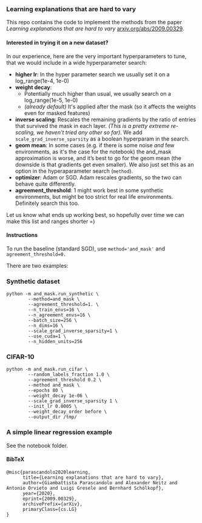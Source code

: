 ### Learning explanations that are hard to vary
This repo contains the code to implement the methods from the paper _Learning explanations that are hard to vary_ [arxiv.org/abs/2009.00329](https://arxiv.org/abs/2009.00329).

#### Interested in trying it on a new dataset?
In our experience, here are the very important hyperparameters to tune, that we would include in a wide hyperparameter search:

- **higher lr**: In the hyper parameter search we usually set it on a log_range(1e-4, 1e-0)
- **weight decay**:
	- Potentially much higher than usual, we usually search on a log_range(1e-5, 1e-0)
	- _(already default)_ It's applied after the mask (so it affects the weights even for masked features)
- **inverse scaling**: Rescales the remaining gradients by the ratio of entries that survived the mask in each layer. _(This is a pretty extreme re-scaling, we haven’t tried any other so far)_. We add `scale_grad_inverse_sparsity` as a boolean hyperparam in the search.
- **geom mean**: In some cases (e.g. if there is some noise _and_ few environments, as it's the case for the notebook) the and_mask approximation is worse, and it’s best to go for the geom mean (the downside is that gradients get even smaller). We also just set this as an option in the hyperaparameter search (`method`).
- **optimizer**: Adam or SGD. Adam rescales gradients, so the two can behave quite differently.
- **agreement_threshold**: 1 might work best in some synthetic environments, but might be too strict for real life environments. Definitely search this too.

Let us know what ends up working best, so hopefully over time we can make this list and ranges shorter =)

#### Instructions
To run the baseline (standard SGD), use `method='and_mask'` and `agreement_threshold=0.`

There are two examples:
### Synthetic dataset

```
python -m and_mask.run_synthetic \
        --method=and_mask \
        --agreement_threshold=1. \
        --n_train_envs=16 \
        --n_agreement_envs=16 \
        --batch_size=256 \
        --n_dims=16 \
        --scale_grad_inverse_sparsity=1 \
        --use_cuda=1 \
        --n_hidden_units=256
```

### CIFAR-10

```
python -m and_mask.run_cifar \
        --random_labels_fraction 1.0 \
        --agreement_threshold 0.2 \
        --method and_mask \
        --epochs 80 \
        --weight_decay 1e-06 \
        --scale_grad_inverse_sparsity 1 \
        --init_lr 0.0005 \
        --weight_decay_order before \
        --output_dir /tmp/
```

### A simple linear regression example

See the notebook folder.

#### BibTeX

```
@misc{parascandolo2020learning,
      title={Learning explanations that are hard to vary}, 
      author={Giambattista Parascandolo and Alexander Neitz and Antonio Orvieto and Luigi Gresele and Bernhard Schölkopf},
      year={2020},
      eprint={2009.00329},
      archivePrefix={arXiv},
      primaryClass={cs.LG}
}
```
